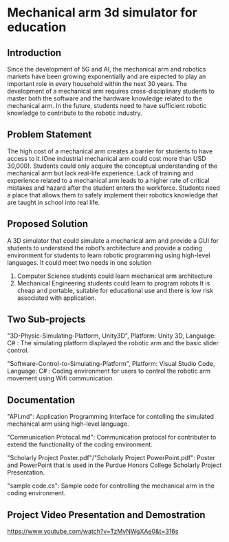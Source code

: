 # Mechanical arm 3d simulator for education
## Introduction
Since the development of 5G and AI, the mechanical arm and robotics markets have been growing exponentially and are expected to play an important role in every household within the next 30 years. The development of a mechanical arm requires cross-disciplinary students to master both the software and the hardware knowledge related to the mechanical arm. In the future, students need to have sufficient robotic knowledge to contribute to the robotic industry.

## Problem Statement
The high cost of a mechanical arm creates a barrier for students to have access to it.(One industrial mechanical arm could cost more than USD 30,000). Students could only acquire the conceptual understanding of the mechanical arm but lack real-life experience. Lack of training and experience related to a mechanical arm leads to a higher rate of critical mistakes and hazard after the student enters the workforce. Students need a place that allows them to safely implement their robotics knowledge that are taught in school into real life.

## Proposed Solution
A 3D simulator that could simulate a mechanical arm and provide a GUI for students to understand the robot’s architecture and provide a coding environment for students to learn robotic programming using high-level languages. It could meet two needs in one solution 
1. Computer Science students could learn mechanical arm architecture
2. Mechanical Engineering students could learn to program robots
It is cheap and portable, suitable for educational use and there is low risk associated with application.


## Two Sub-projects
"3D-Physic-Simulating-Platform, Unity3D", Platform: Unity 3D, Language: C# : 
The simulating platform displayed the robotic arm and the basic slider control.

"Software-Control-to-Simulating-Platform", Platform: Visual Studio Code, Language: C# : 
Coding environment for users to control the robotic arm movement using Wifi communication.

## Documentation
"API.md": Application Programming Interface for contolling the simulated mechanical arm using high-level language.

"Communication Protocal.md": Communication protocal for contributer to extend the functionality of the coding environment.

"Scholarly Project Poster.pdf"/"Scholarly Project PowerPoint.pdf": Poster and PowerPoint that is used in the Purdue Honors College Scholarly Project Presentation.

"sample code.cs": Sample code for controlling the mechanical arm in the coding environment.
                                            
## Project Video Presentation and Demostration
https://www.youtube.com/watch?v=TzMvNWgXAe0&t=316s
